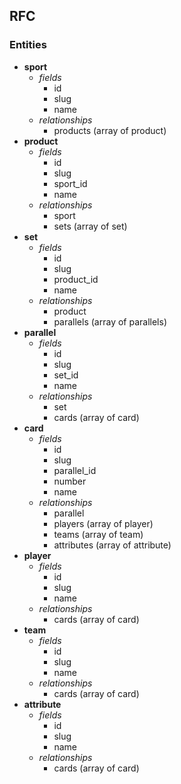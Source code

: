 ## RFC

### Entities

* **sport**
  * _fields_
    * id
    * slug
    * name
  * _relationships_
    * products (array of product)
* **product**
  * _fields_
    * id
    * slug
    * sport_id
    * name
  * _relationships_
    * sport
    * sets (array of set)
* **set**
  * _fields_
    * id
    * slug
    * product_id
    * name
  * _relationships_
    * product
    * parallels (array of parallels)
* **parallel**
  * _fields_
    * id
    * slug
    * set_id
    * name
  * _relationships_
    * set
    * cards (array of card)
* **card**
  * _fields_
    * id
    * slug
    * parallel_id
    * number
    * name
  * _relationships_
    * parallel
    * players (array of player)
    * teams (array of team)
    * attributes (array of attribute)
* **player**
  * _fields_
    * id
    * slug
    * name
  * _relationships_
    * cards (array of card)
* **team**
  * _fields_
    * id
    * slug
    * name
  * _relationships_
    * cards (array of card)
* **attribute**
  * _fields_
    * id
    * slug
    * name
  * _relationships_
    * cards (array of card)
